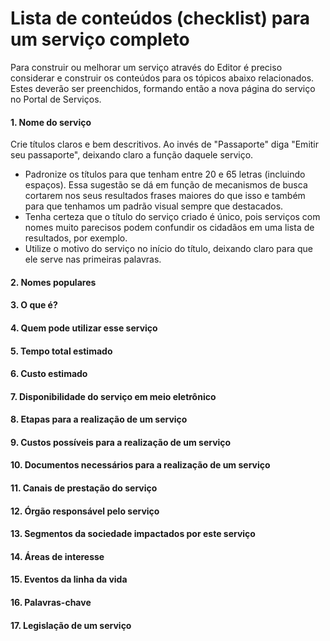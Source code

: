 # Lista de conteúdos (checklist) para um serviço completo
Para construir ou melhorar um serviço através do Editor é preciso considerar e construir os conteúdos para os tópicos abaixo relacionados. Estes deverão ser preenchidos, formando então a nova página do serviço no Portal de Serviços.

#### 1. Nome do serviço
Crie títulos claros e bem descritivos. Ao invés de "Passaporte" diga "Emitir seu passaporte", deixando claro a função daquele serviço.
* Padronize os títulos para que tenham entre 20 e 65 letras (incluindo espaços). Essa sugestão se dá em função de mecanismos de busca cortarem nos seus resultados frases maiores do que isso e também para que tenhamos um padrão visual sempre que destacados.
* Tenha certeza que o título do serviço criado é único, pois serviços com nomes muito parecisos podem confundir os cidadãos em uma lista de resultados, por exemplo.
* Utilize o motivo do serviço no início do título, deixando claro para que ele serve nas primeiras palavras.

#### 2. Nomes populares

#### 3. O que é?

#### 4. Quem pode utilizar esse serviço

#### 5. Tempo total estimado

#### 6. Custo estimado

#### 7. Disponibilidade do serviço em meio eletrônico

#### 8. Etapas para a realização de um serviço

#### 9. Custos possíveis para a realização de um serviço

#### 10. Documentos necessários para a realização de um serviço

#### 11. Canais de prestação do serviço

#### 12. Órgão responsável pelo serviço

#### 13. Segmentos da sociedade impactados por este serviço

#### 14. Áreas de interesse 

#### 15. Eventos da linha da vida

#### 16. Palavras-chave

#### 17. Legislação de um serviço